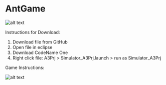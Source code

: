 # AntGame
![alt text](https://github.com/NairyV/JourneyGame/blob/main/JourneyGame%20Display.png)


Instructions for Download:
1) Download file from GitHub
2) Open file in eclipse
3) Download CodeName One
4) Right click file: A3Prj > Simulator_A3Prj.launch > run as Simulator_A3Prj

Game Instructions:


![alt text](https://github.com/NairyV/JourneyGame/blob/main/instructionsAntGame.png)
